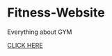 # Fitness-Website
Everything about GYM

[CLICK HERE](https://aakash0209.github.io/Fitness-Website/)
